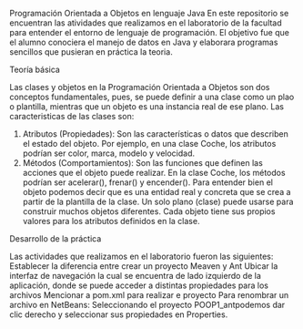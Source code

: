 Programación Orientada a Objetos en lenguaje Java
En este repositorio se encuentran las atividades que realizamos en el laboratorio de la facultad para entender el entorno de lenguaje de programación.
El objetivo fue que el alumno conociera el manejo de datos en Java y elaborara programas sencillos que pusieran en práctica la teoria. 

Teoría básica

Las clases y objetos en la Programación Orientada a Objetos son dos conceptos fundamentales, pues, se puede definir a una clase como un plao o plantilla, mientras que un objeto es una instancia real de ese plano. 
Las caracteristicas de las clases son: 
  1. Atributos (Propiedades): Son las características o datos que describen el estado del objeto. Por ejemplo, en una clase Coche, los atributos podrían ser color, marca, modelo y velocidad.
  2. Métodos (Comportamientos): Son las funciones que definen las acciones que el objeto puede realizar. En la clase Coche, los métodos podrían ser acelerar(), frenar() y encender().
Para entender bien el objeto podemos decir que es una entidad real y concreta que se crea a partir de la plantilla de la clase. Un solo plano (clase) puede usarse para construir muchos objetos diferentes. Cada objeto tiene sus propios valores para los atributos definidos en la clase.

Desarrollo de la práctica


Las actividades que realizamos en el laboratorio fueron las siguientes: 
  Establecer la diferencia entre crear un proyecto Meaven y Ant
  Ubicar la interfaz de navegación la cual se encuentra de lado izquierdo de la aplicación, donde se puede acceder a distintas propiedades para los archivos
  Mencionar a pom.xml para realizar e proyecto 
  Para renombrar un archivo en NetBeans: Seleccionando el proyecto POOP1_antpodemos dar clic derecho y seleccionar sus propiedades en Properties.

